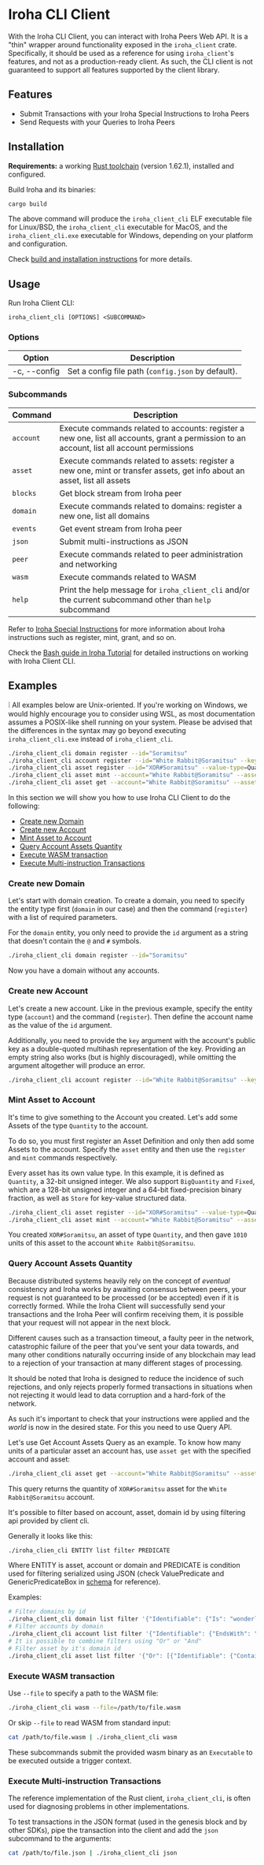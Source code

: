 # Iroha CLI Client

With the Iroha CLI Client, you can interact with Iroha Peers Web API.
It is a "thin" wrapper around functionality exposed in the `iroha_client` crate. Specifically, it should be used as a reference for using `iroha_client`'s features, and not as a production-ready client. As such, the CLI client is not guaranteed to support all features supported by the client library.

## Features

* Submit Transactions with your Iroha Special Instructions to Iroha Peers
* Send Requests with your Queries to Iroha Peers

## Installation

**Requirements:** a working [Rust toolchain](https://www.rust-lang.org/learn/get-started) (version 1.62.1), installed and configured.

Build Iroha and its binaries:

```bash
cargo build
```

The above command will produce the `iroha_client_cli` ELF executable file for Linux/BSD, the `iroha_client_cli` executable for MacOS, and the `iroha_client_cli.exe` executable for Windows, depending on your platform and configuration.

Check [build and installation instructions](https://hyperledger.github.io/iroha-2-docs/guide/build-and-install.html) for more details.

## Usage 

Run Iroha Client CLI:

```
iroha_client_cli [OPTIONS] <SUBCOMMAND>
```

### Options

|        Option         |                    Description                     |
| --------------------- | -------------------------------------------------- |
| -c, --config <config> | Set a config file path (`config.json` by default). |

### Subcommands

|  Command  |                                                                 Description                                                                 |
| --------- | ------------------------------------------------------------------------------------------------------------------------------------------- |
| `account` | Execute commands related to accounts: register a new one, list all accounts, grant a permission to an account, list all account permissions |
| `asset`   | Execute commands related to assets: register a new one, mint or transfer assets, get info about an asset, list all assets                   |
| `blocks`  | Get block stream from Iroha peer                                                                                                            |
| `domain`  | Execute commands related to domains: register a new one, list all domains                                                                   |
| `events`  | Get event stream from Iroha peer                                                                                                            |
| `json`    | Submit multi-instructions as JSON                                                                                                           |
| `peer`    | Execute commands related to peer administration and networking                                                                              |
| `wasm`    | Execute commands related to WASM                                                                                                            |
| `help`    | Print the help message for `iroha_client_cli` and/or the current subcommand other than `help` subcommand                                    |

Refer to [Iroha Special Instructions](https://hyperledger.github.io/iroha-2-docs/guide/blockchain/instructions.html) for more information about Iroha instructions such as register, mint, grant, and so on.

Check the [Bash guide in Iroha Tutorial](https://hyperledger.github.io/iroha-2-docs/guide/bash.html) for detailed instructions on working with Iroha Client CLI.

## Examples

:grey_exclamation: All examples below are Unix-oriented. If you're working on Windows, we would highly encourage you to consider using WSL, as most documentation assumes a POSIX-like shell running on your system. Please be advised that the differences in the syntax may go beyond executing `iroha_client_cli.exe` instead of `iroha_client_cli`.

```bash
./iroha_client_cli domain register --id="Soramitsu"
./iroha_client_cli account register --id="White Rabbit@Soramitsu" --key=""
./iroha_client_cli asset register --id="XOR#Soramitsu" --value-type=Quantity
./iroha_client_cli asset mint --account="White Rabbit@Soramitsu" --asset="XOR#Soramitsu" --quantity=1010 
./iroha_client_cli asset get --account="White Rabbit@Soramitsu" --asset="XOR#Soramitsu" 
```

In this section we will show you how to use Iroha CLI Client to do the following:

- [Create new Domain](#create-new-domain)
- [Create new Account](#create-new-account)
- [Mint Asset to Account](#mint-asset-to-account)
- [Query Account Assets Quantity](#query-account-assets-quantity)
- [Execute WASM transaction](#execute-wasm-transaction)
- [Execute Multi-instruction Transactions](#execute-multi-instruction-instructions)

### Create new Domain

Let's start with domain creation. To create a domain, you need to specify the entity type first (`domain` in our case) and then the command (`register`) with a list of required parameters.

For the `domain` entity, you only need to provide the `id` argument as a string that doesn't contain the `@` and `#` symbols.

```bash
./iroha_client_cli domain register --id="Soramitsu"
```

Now you have a domain without any accounts.

### Create new Account

Let's create a new account. Like in the previous example, specify the entity type (`account`) and the command (`register`). Then define the account name as the value of the `id` argument.

Additionally, you need to provide the `key` argument with the account's public key as a double-quoted multihash representation of the key. Providing an empty string also works (but is highly discouraged), while omitting the argument altogether will produce an error.

```bash
./iroha_client_cli account register --id="White Rabbit@Soramitsu" --key=""
```

### Mint Asset to Account

It's time to give something to the Account you created. Let's add some Assets of the type `Quantity` to the account.

To do so, you must first register an Asset Definition and only then add some Assets to the account. Specify the `asset` entity and then use the `register` and `mint` commands respectively. 
	
Every asset has its own value type. In this example, it is defined as `Quantity`, a 32-bit unsigned integer. We also support `BigQuantity` and `Fixed`, which are a 128-bit unsigned integer and a 64-bit fixed-precision binary fraction, as well as `Store` for key-value structured data.

```bash
./iroha_client_cli asset register --id="XOR#Soramitsu" --value-type=Quantity
./iroha_client_cli asset mint --account="White Rabbit@Soramitsu" --asset="XOR#Soramitsu" --quantity=1010 
```

You created `XOR#Soramitsu`, an asset of type `Quantity`, and then gave `1010` units of this asset to the account `White Rabbit@Soramitsu`.

### Query Account Assets Quantity

Because distributed systems heavily rely on the concept of _eventual_ consistency and Iroha works by awaiting consensus between peers, your request is not guaranteed to be processed (or be accepted) even if it is correctly formed. 
While the Iroha Client will successfully send your transactions and the Iroha Peer will confirm receiving them, it is possible that your request will not appear in the next block.

Different causes such as a transaction timeout, a faulty peer in the network, catastrophic failure of the peer that you've sent your data towards, and many other conditions naturally occurring inside of any blockchain may lead to a rejection of your transaction at many different stages of processing.

It should be noted that Iroha is designed to reduce the incidence of such rejections, and only rejects properly formed transactions in situations when not rejecting it would lead to data corruption and a hard-fork of the network.

As such it's important to check that your instructions were applied and the _world_ is now in the desired state.
For this you need to use Query API.

Let's use Get Account Assets Query as an example.
To know how many units of a particular asset an account has, use `asset get` with the specified account and asset:

```bash
./iroha_client_cli asset get --account="White Rabbit@Soramitsu" --asset="XOR#Soramitsu" 
```

This query returns the quantity of `XOR#Soramitsu` asset for the `White Rabbit@Soramitsu` account.

It's possible to filter based on account, asset, domain id by using filtering api provided by client cli.

Generally it looks like this:

```bash
./iroha_clien_cli ENTITY list filter PREDICATE
```

Where ENTITY is asset, account or domain and PREDICATE is condition used for filtering serialized using JSON (check ValuePredicate and GenericPredicateBox in [schema](https://github.com/hyperledger/iroha/blob/iroha2-dev/docs/source/references/schema.json) for reference).

Examples:

```bash
# Filter domains by id
./iroha_client_cli domain list filter '{"Identifiable": {"Is": "wonderland"}}'
# Filter accounts by domain
./iroha_client_cli account list filter '{"Identifiable": {"EndsWith": "@wonderland"}}'
# It is possible to combine filters using "Or" or "And"
# Filter asset by it's domain id
./iroha_client_cli asset list filter '{"Or": [{"Identifiable": {"Contains": "#wonderland#"}}, {"And": [{"Identifiable": {"Contains": "##"}}, {"Identifiable": {"EndsWith": "@wonderland"}}]}]}'
```

### Execute WASM transaction

Use `--file` to specify a path to the WASM file:

```bash
./iroha_client_cli wasm --file=/path/to/file.wasm
```

Or skip `--file` to read WASM from standard input:

```bash
cat /path/to/file.wasm | ./iroha_client_cli wasm
```

These subcommands submit the provided wasm binary as an `Executable` to be executed outside a trigger context.

### Execute Multi-instruction Transactions

The reference implementation of the Rust client, `iroha_client_cli`, is often used for diagnosing problems in other implementations.
	
To test transactions in the JSON format (used in the genesis block and by other SDKs), pipe the transaction into the client and add the `json` subcommand to the arguments:

```bash
cat /path/to/file.json | ./iroha_client_cli json
```
